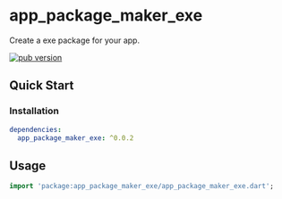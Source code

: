 # app_package_maker_exe

Create a exe package for your app.

[![pub version][pub-image]][pub-url]

[pub-image]: https://img.shields.io/pub/v/app_package_maker_exe.svg
[pub-url]: https://pub.dev/packages/app_package_maker_exe

## Quick Start

### Installation

```yaml
dependencies:
  app_package_maker_exe: ^0.0.2
```

## Usage

```dart
import 'package:app_package_maker_exe/app_package_maker_exe.dart';
```
